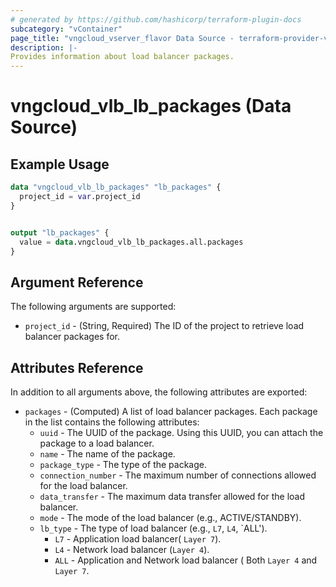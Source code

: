 ```yaml
---
# generated by https://github.com/hashicorp/terraform-plugin-docs
subcategory: "vContainer"
page_title: "vngcloud_vserver_flavor Data Source - terraform-provider-vngcloud"
description: |-
Provides information about load balancer packages.
---
```


# vngcloud_vlb_lb_packages (Data Source)



## Example Usage

```terraform
data "vngcloud_vlb_lb_packages" "lb_packages" {
  project_id = var.project_id
}


output "lb_packages" {
  value = data.vngcloud_vlb_lb_packages.all.packages
}
```

## Argument Reference

The following arguments are supported:

* `project_id` -  (String, Required) The ID of the project to retrieve load balancer packages for.

## Attributes Reference

In addition to all arguments above, the following attributes are exported:

* `packages` - (Computed) A list of load balancer packages. Each package in the list contains the following attributes:
    * `uuid` - The UUID of the package. Using this UUID, you can attach the package to a load balancer.
    * `name` - The name of the package.
    * `package_type` - The type of the package.
    * `connection_number` - The maximum number of connections allowed for the load balancer.
    * `data_transfer` - The maximum data transfer allowed for the load balancer.
    * `mode` - The mode of the load balancer (e.g., ACTIVE/STANDBY).
    * `lb_type` - The type of load balancer (e.g., `L7`, `L4`, `ALL').
      *    `L7` - Application load balancer( `Layer 7`).
      *    `L4` - Network load balancer (`Layer 4`).
      *   `ALL` - Application and Network load balancer ( Both `Layer 4` and `Layer 7`.
 

